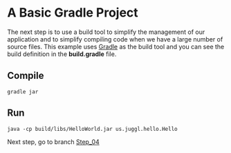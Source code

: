 # A Basic Gradle Project

The next step is to use a build tool to simplify the management of our application and to simplify compiling code when we have a large number of source files. This example uses [Gradle](http://gradle.org/) as the build tool and you can see the build definition in the **build.gradle** file.

## Compile
```
gradle jar
```

## Run
```
java -cp build/libs/HelloWorld.jar us.juggl.hello.Hello
```

Next step, go to branch [Step_04](https://github.com/JUGGL/Hello/tree/Step_04)
